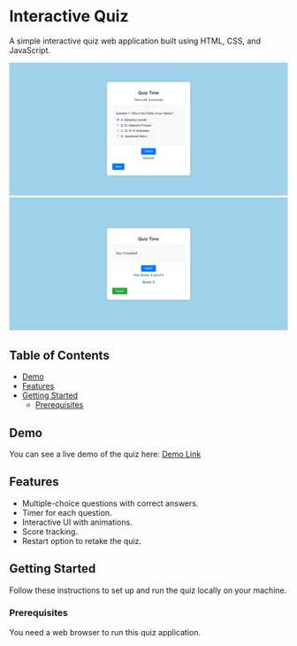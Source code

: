 # Interactive Quiz

A simple interactive quiz web application built using HTML, CSS, and JavaScript.

![Quiz Screenshot](./images/img.png)
![Quiz Screenshot](./images/img2.png)
## Table of Contents

- [Demo](#demo)
- [Features](#features)
- [Getting Started](#getting-started)
  - [Prerequisites](#prerequisites)
 
## Demo

You can see a live demo of the quiz here: [Demo Link](https://quiz1361.netlify.app/)

## Features

- Multiple-choice questions with correct answers.
- Timer for each question.
- Interactive UI with animations.
- Score tracking.
- Restart option to retake the quiz.

## Getting Started

Follow these instructions to set up and run the quiz locally on your machine.

### Prerequisites

You need a web browser to run this quiz application.



